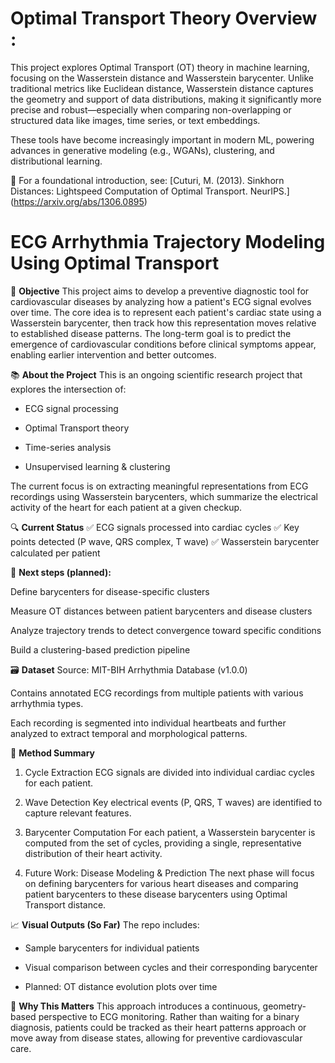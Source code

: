 # Optimal Transport Theory Overview :
This project explores Optimal Transport (OT) theory in machine learning, focusing on the Wasserstein distance and Wasserstein barycenter. Unlike traditional metrics like Euclidean distance, Wasserstein distance captures the geometry and support of data distributions, making it significantly more precise and robust—especially when comparing non-overlapping or structured data like images, time series, or text embeddings.

These tools have become increasingly important in modern ML, powering advances in generative modeling (e.g., WGANs), clustering, and distributional learning.

🔗 For a foundational introduction, see:
[Cuturi, M. (2013). Sinkhorn Distances: Lightspeed Computation of Optimal Transport. NeurIPS.]
(https://arxiv.org/abs/1306.0895)


# ECG Arrhythmia Trajectory Modeling Using Optimal Transport
🎯 **Objective**
This project aims to develop a preventive diagnostic tool for cardiovascular diseases by analyzing how a patient's ECG signal evolves over time. The core idea is to represent each patient's cardiac state using a Wasserstein barycenter, then track how this representation moves relative to established disease patterns. The long-term goal is to predict the emergence of cardiovascular conditions before clinical symptoms appear, enabling earlier intervention and better outcomes.

📚 **About the Project**
This is an ongoing scientific research project that explores the intersection of:

- ECG signal processing

- Optimal Transport theory

- Time-series analysis

- Unsupervised learning & clustering

The current focus is on extracting meaningful representations from ECG recordings using Wasserstein barycenters, which summarize the electrical activity of the heart for each patient at a given checkup.

🔍 **Current Status**
✅ ECG signals processed into cardiac cycles
✅ Key points detected (P wave, QRS complex, T wave)
✅ Wasserstein barycenter calculated per patient

🚧 **Next steps (planned):**

Define barycenters for disease-specific clusters

Measure OT distances between patient barycenters and disease clusters

Analyze trajectory trends to detect convergence toward specific conditions

Build a clustering-based prediction pipeline

🗃️ **Dataset**
Source: MIT-BIH Arrhythmia Database (v1.0.0)

Contains annotated ECG recordings from multiple patients with various arrhythmia types.

Each recording is segmented into individual heartbeats and further analyzed to extract temporal and morphological patterns.

🧠 **Method Summary**
1. Cycle Extraction
ECG signals are divided into individual cardiac cycles for each patient.

2. Wave Detection
Key electrical events (P, QRS, T waves) are identified to capture relevant features.

3. Barycenter Computation
For each patient, a Wasserstein barycenter is computed from the set of cycles, providing a single, representative distribution of their heart activity.

4. Future Work: Disease Modeling & Prediction
The next phase will focus on defining barycenters for various heart diseases and comparing patient barycenters to these disease barycenters using Optimal Transport distance.

📈 **Visual Outputs (So Far)**
The repo includes:

- Sample barycenters for individual patients

- Visual comparison between cycles and their corresponding barycenter

- Planned: OT distance evolution plots over time

🚀 **Why This Matters** 
This approach introduces a continuous, geometry-based perspective to ECG monitoring. Rather than waiting for a binary diagnosis, patients could be tracked as their heart patterns approach or move away from disease states, allowing for preventive cardiovascular care.
